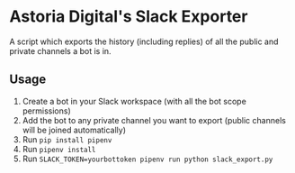# Astoria Digital's Slack Exporter

A script which exports the history (including replies) of all the public and private channels a bot is in.

## Usage

1. Create a bot in your Slack workspace (with all the bot scope permissions)
1. Add the bot to any private channel you want to export (public channels will be joined automatically)
1. Run `pip install pipenv`
1. Run `pipenv install`
1. Run `SLACK_TOKEN=yourbottoken pipenv run python slack_export.py`
